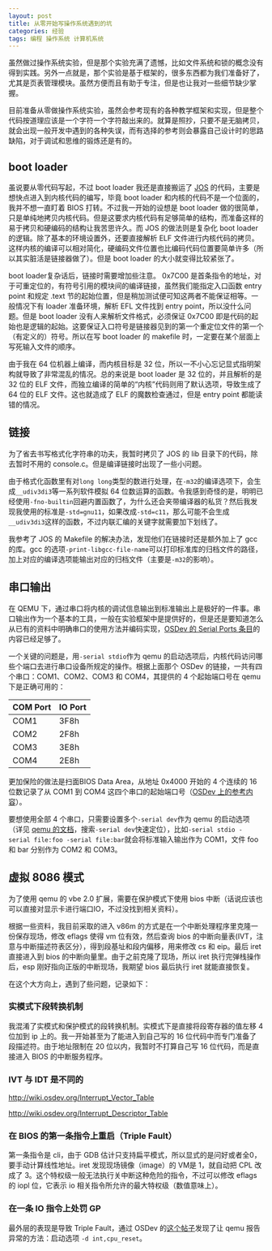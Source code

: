 ```yaml
---
layout: post
title: 从零开始写操作系统遇到的坑
categories: 经验
tags: 编程 操作系统 计算机系统
---
```


虽然做过操作系统实验，但是那个实验充满了遗憾，比如文件系统和锁的概念没有得到实践。另外一点就是，那个实验是基于框架的，很多东西都为我们准备好了，尤其是页表管理模块。虽然方便而且有助于专注，但是也让我对一些细节缺少掌握。

目前准备从零做操作系统实验，虽然会参考现有的各种教学框架和实现，但是整个代码按道理应该是一个字符一个字符敲出来的。就算是照抄，只要不是无脑拷贝，就会出现一般开发中遇到的各种失误，而有选择的参考则会暴露自己设计时的思路缺陷，对于调试和思维的锻炼还是有的。

## boot loader

虽说要从零代码写起，不过 boot loader 我还是直接搬运了 [JOS](https://pdos.csail.mit.edu/6.828/2014/) 的代码，主要是想快点进入到内核代码的编写，毕竟 boot loader 和内核的代码不是一个位面的，我并不想一直盯着 BIOS 打转。不过我一开始的设想是 boot loader 做的很简单，只是单纯地拷贝内核代码。但是这要求内核代码有足够简单的结构，而准备这样的易于拷贝和硬编码的结构让我苦思许久。而 JOS 的做法则是复杂化 boot loader 的逻辑。除了基本的环境设置外，还要直接解析 ELF 文件进行内核代码的拷贝。这样内核的编译可以相对简化，硬编码文件位置也比编码代码位置要简单许多（所以其实脏活是链接器做了）。但是 boot loader 的大小就变得比较紧张了。

boot loader复杂话后，链接时需要增加些注意。 0x7C00 是首条指令的地址，对于可重定位的，有符号引用的模块间的编译链接，虽然我们能指定入口函数 entry point 和规定 .text 节的起始位置，但是稍加测试便可知这两者不能保证相等。一般情况下有 loader 准备环境，解析 EFL 文件找到 entry point，所以没什么问题。但是 boot loader 没有人来解析文件格式，必须保证 0x7C00 即是代码的起始也是逻辑的起始。这要保证入口符号是链接器见到的第一个重定位文件的第一个（有定义的）符号。所以在写 boot loader 的 makefile 时，一定要在某个层面上写死输入文件的顺序。

由于我在 64 位机器上编译，而内核目标是 32 位，所以一不小心忘记显式指明架构就导致了非常混乱的情况。总的来说是 boot loader 是 32 位的，并且解析的是 32 位的 ELF 文件，而独立编译的简单的“内核”代码则用了默认选项，导致生成了 64 位的 ELF 文件。这也就造成了 ELF 的魔数检查通过，但是 entry point 都能读错的情况。

## 链接

为了省去书写格式化字符串的功夫，我暂时拷贝了 JOS 的 lib 目录下的代码，除去暂时不用的 console.c。但是编译链接时出现了一些小问题。

由于格式化函数里有对`long long`类型的数进行处理，在`-m32`的编译选项下，会生成`__udiv3di3`等一系列软件模拟 64 位数运算的函数。令我感到奇怪的是，明明已经使用`-fno-builtin`回避内置函数了，为什么还会夹带编译器的私货？然后我发现我使用的标准是`-std=gnu11`，如果改成`-std=c11`，那么可能不会生成`__udiv3di3`这样的函数，不过内联汇编的关键字就需要加下划线了。

我参考了 JOS 的 Makefile 的解决办法，发现他们在链接时还是额外加上了 gcc 的库。gcc 的选项`-print-libgcc-file-name`可以打印标准库的归档文件的路径，加上对应的编译选项能输出对应的归档文件（主要是`-m32`的影响）。

## 串口输出

在 QEMU 下，通过串口将内核的调试信息输出到标准输出上是极好的一件事。串口输出作为一个基本的工具，一般在实验框架中是提供好的，但是还是要知道怎么从已有的资料中明确串口的使用方法并编码实现，[OSDev 的 Serial Ports 条目](http://wiki.osdev.org/Serial_Ports)的内容已经足够了。

一个关键的问题是，用`-serial stdio`作为 qemu 的启动选项后，内核代码访问哪些个端口去进行串口设备所规定的操作。根据上面那个 OSDev 的链接，一共有四个串口：COM1、COM2、COM3 和 COM4，其提供的 4 个起始端口号在 qemu 下是正确可用的：

|COM Port|IO Port|
|--------|-------|
|COM1|3F8h|
|COM2|2F8h|
|COM3|3E8h|
|COM4|2E8h|

更加保险的做法是扫面BIOS Data Area，从地址 0x4000 开始的 4 个连续的 16 位数记录了从 COM1 到 COM4 这四个串口的起始端口号（[OSDev 上的参考内容](http://wiki.osdev.org/Memory_Map_(x86)#BIOS_Data_Area_.28BDA.29)）。

要想使用全部 4 个串口，只需要设置多个`-serial dev`作为 qemu 的启动选项（详见 [qemu 的文档](http://wiki.qemu.org/download/qemu-doc.html)，搜索`-serial dev`快速定位），比如`-serial stdio -serial file:foo -serial file:bar`就会将标准输入输出作为 COM1，文件 foo 和 bar 分别作为 COM2 和 COM3。

## 虚拟 8086 模式

为了使用 qemu 的 vbe 2.0 扩展，需要在保护模式下使用 bios 中断（话说应该也可以直接对显示卡进行端口IO，不过没找到相关资料）。

根据一些资料，我目前采取的进入 v86m 的方式是在一个中断处理程序里克隆一份保存现场，修改 eflags 使得 vm 位有效，然后查询 bios 的中断向量表(IVT，注意与中断描述符表区分），得到段基址和段内偏移，用来修改 cs 和 eip。最后 iret 直接进入到 bios 的中断向量里。由于之前克隆了现场，所以 iret 执行完弹栈操作后，esp 刚好指向正版的中断现场，我期望 bios 最后执行 iret 就能直接恢复。

在这个大方向上，遇到了些问题，记录如下：

### 实模式下段转换机制

我混淆了实模式和保护模式的段转换机制。实模式下是直接将段寄存器的值左移 4 位加到 ip 上的。我一开始甚至为了能进入到自己写的 16 位代码中而专门准备了段描述符。由于地址限制在 20 位以内，我暂时不打算自己写 16 位代码，而是直接进入 BIOS 的中断服务程序。

### IVT 与 IDT 是不同的

http://wiki.osdev.org/Interrupt_Vector_Table

http://wiki.osdev.org/Interrupt_Descriptor_Table

### 在 BIOS 的第一条指令上重启（Triple Fault）

第一条指令是 cli，由于 GDB 估计只支持扁平模式，所以显式的是问好或者全0，要手动计算线性地址。iret 发现现场镜像（image）的 VM是 1，就自动把 CPL 改成了 3。这个特权级一般无法执行关中断这种危险的指令，不过可以修改 eflags 的 iopl 位，它表示 io 相关指令所允许的最大特权级（数值意味上）。

### 在一条 IO 指令上处罚 GP

最外层的表现是导致 Triple Fault，通过 OSDev 的[这个帖子](http://forum.osdev.org/viewtopic.php?f=1&t=25523)发现了让 qemu 报告异常的方法：启动选项 `-d int,cpu_reset`。
